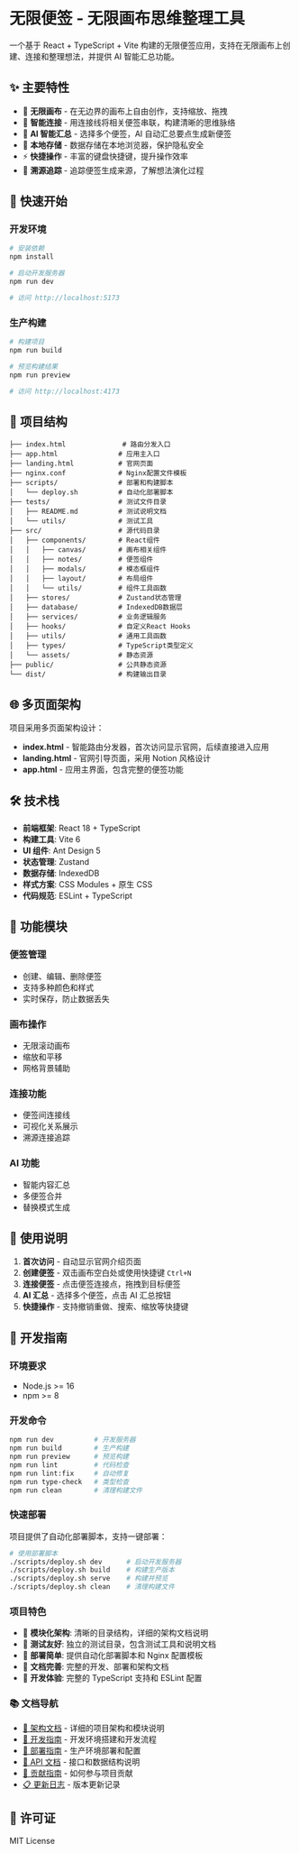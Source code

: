 # 无限便签 - 无限画布思维整理工具

一个基于 React + TypeScript + Vite 构建的无限便签应用，支持在无限画布上创建、连接和整理想法，并提供 AI 智能汇总功能。

## ✨ 主要特性

- 🎨 **无限画布** - 在无边界的画布上自由创作，支持缩放、拖拽
- 🔗 **智能连接** - 用连接线将相关便签串联，构建清晰的思维脉络
- 🤖 **AI 智能汇总** - 选择多个便签，AI 自动汇总要点生成新便签
- 💾 **本地存储** - 数据存储在本地浏览器，保护隐私安全
- ⚡ **快捷操作** - 丰富的键盘快捷键，提升操作效率
- 🎯 **溯源追踪** - 追踪便签生成来源，了解想法演化过程

## 🚀 快速开始

### 开发环境

```bash
# 安装依赖
npm install

# 启动开发服务器
npm run dev

# 访问 http://localhost:5173
```

### 生产构建

```bash
# 构建项目
npm run build

# 预览构建结果
npm run preview

# 访问 http://localhost:4173
```

## 📁 项目结构

```
├── index.html              # 路由分发入口
├── app.html               # 应用主入口
├── landing.html           # 官网页面
├── nginx.conf             # Nginx配置文件模板
├── scripts/               # 部署和构建脚本
│   └── deploy.sh          # 自动化部署脚本
├── tests/                 # 测试文件目录
│   ├── README.md          # 测试说明文档
│   └── utils/             # 测试工具
├── src/                   # 源代码目录
│   ├── components/        # React组件
│   │   ├── canvas/        # 画布相关组件
│   │   ├── notes/         # 便签组件
│   │   ├── modals/        # 模态框组件
│   │   ├── layout/        # 布局组件
│   │   └── utils/         # 组件工具函数
│   ├── stores/            # Zustand状态管理
│   ├── database/          # IndexedDB数据层
│   ├── services/          # 业务逻辑服务
│   ├── hooks/             # 自定义React Hooks
│   ├── utils/             # 通用工具函数
│   ├── types/             # TypeScript类型定义
│   └── assets/            # 静态资源
├── public/                # 公共静态资源
└── dist/                  # 构建输出目录
```

## 🌐 多页面架构

项目采用多页面架构设计：

- **index.html** - 智能路由分发器，首次访问显示官网，后续直接进入应用
- **landing.html** - 官网引导页面，采用 Notion 风格设计
- **app.html** - 应用主界面，包含完整的便签功能

## 🛠 技术栈

- **前端框架**: React 18 + TypeScript
- **构建工具**: Vite 6
- **UI 组件**: Ant Design 5
- **状态管理**: Zustand
- **数据存储**: IndexedDB
- **样式方案**: CSS Modules + 原生 CSS
- **代码规范**: ESLint + TypeScript

## 📱 功能模块

### 便签管理

- 创建、编辑、删除便签
- 支持多种颜色和样式
- 实时保存，防止数据丢失

### 画布操作

- 无限滚动画布
- 缩放和平移
- 网格背景辅助

### 连接功能

- 便签间连接线
- 可视化关系展示
- 溯源连接追踪

### AI 功能

- 智能内容汇总
- 多便签合并
- 替换模式生成

## 🎯 使用说明

1. **首次访问** - 自动显示官网介绍页面
2. **创建便签** - 双击画布空白处或使用快捷键 `Ctrl+N`
3. **连接便签** - 点击便签连接点，拖拽到目标便签
4. **AI 汇总** - 选择多个便签，点击 AI 汇总按钮
5. **快捷操作** - 支持撤销重做、搜索、缩放等快捷键

## 🔧 开发指南

### 环境要求

- Node.js >= 16
- npm >= 8

### 开发命令

```bash
npm run dev          # 开发服务器
npm run build        # 生产构建
npm run preview      # 预览构建
npm run lint         # 代码检查
npm run lint:fix     # 自动修复
npm run type-check   # 类型检查
npm run clean        # 清理构建文件
```

### 快速部署

项目提供了自动化部署脚本，支持一键部署：

```bash
# 使用部署脚本
./scripts/deploy.sh dev      # 启动开发服务器
./scripts/deploy.sh build    # 构建生产版本
./scripts/deploy.sh serve    # 构建并预览
./scripts/deploy.sh clean    # 清理构建文件
```

### 项目特色

- 📂 **模块化架构**: 清晰的目录结构，详细的架构文档说明
- 🧪 **测试友好**: 独立的测试目录，包含测试工具和说明文档
- 🚀 **部署简单**: 提供自动化部署脚本和 Nginx 配置模板
- 📝 **文档完善**: 完整的开发、部署和架构文档
- 🔧 **开发体验**: 完整的 TypeScript 支持和 ESLint 配置

### 📚 文档导航

- [📖 架构文档](docs/ARCHITECTURE.md) - 详细的项目架构和模块说明
- [🔧 开发指南](docs/DEVELOPMENT.md) - 开发环境搭建和开发流程
- [🚀 部署指南](docs/DEPLOYMENT.md) - 生产环境部署和配置
- [📡 API 文档](docs/API.md) - 接口和数据结构说明
- [🤝 贡献指南](CONTRIBUTING.md) - 如何参与项目贡献
- [📋 更新日志](CHANGELOG.md) - 版本更新记录

## 📄 许可证

MIT License
